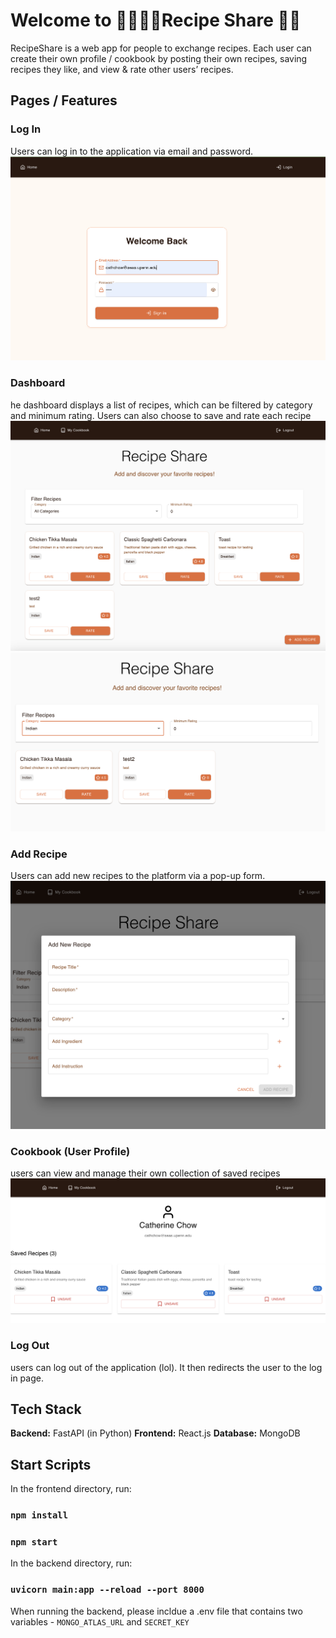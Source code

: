 # Welcome to 🍳🧑🏻‍🍳Recipe Share 🍳🍝

RecipeShare is a web app for people to exchange recipes. Each user can create their own profile / cookbook by posting their own recipes, saving recipes they like, and view & rate other users’ recipes. 

## Pages / Features
### Log In 
Users can log in to the application via email and password.
![log in image](images/login.png)
### Dashboard
he dashboard displays a list of recipes, which can be filtered by category and minimum rating. Users can also choose to save and rate each recipe
![home image](images/home.png)
![filtered image](images/filtered.png)
### Add Recipe
Users can add new recipes to the platform via a pop-up form.
![add image](images/add.png)
### Cookbook (User Profile)
users can view and manage their own collection of saved recipes
![add image](images/profile.png)
### Log Out
users can log out of the application (lol). It then redirects the user to the log in page.



## Tech Stack
**Backend:** FastAPI (in Python)
**Frontend:** React.js
**Database:** MongoDB

## Start Scripts

In the frontend directory, run:

### `npm install`
### `npm start`

In the backend directory, run:

### `uvicorn main:app --reload --port 8000`

When running the backend, please incldue a .env file that contains two variables - `MONGO_ATLAS_URL` and `SECRET_KEY`